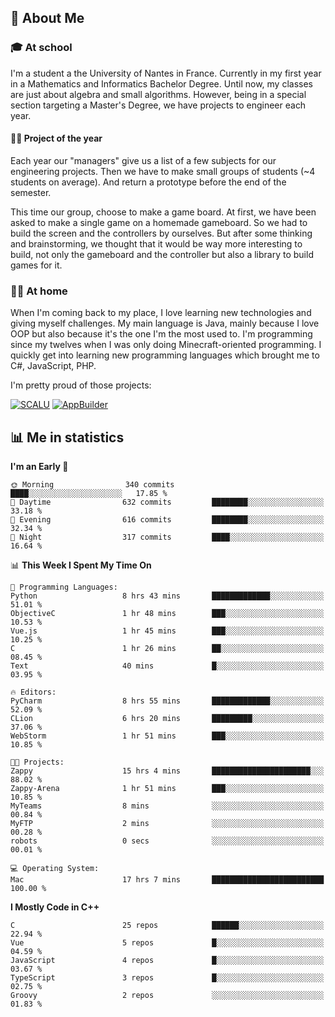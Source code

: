 ## 👀 About Me

### 🎓 At school

I'm a student a the University of Nantes in France. Currently in my first year in a Mathematics and Informatics Bachelor Degree. Until now, my classes are just about algebra and small algorithms. However, being in a special section targeting a Master's Degree, we have projects to engineer each year. 

#### 🔧🔬 Project of the year

Each year our "managers" give us a list of a few subjects for our engineering projects. Then we have to make small groups of students (~4 students on average). And return a prototype before the end of the semester.

This time our group, choose to make a game board. At first, we have been asked to make a single game on a homemade gameboard. So we had to build the screen and the controllers by ourselves. 
But after some thinking and brainstorming, we thought that it would be way more interesting to build, not only the gameboard and the controller but also a library to build games for it.

### 👨‍💻 At home

When I'm coming back to my place, I love learning new technologies and giving myself challenges. My main language is Java, mainly because I love OOP but also because it's the one I'm the most used to. I'm programming since my twelves when I was only doing Minecraft-oriented programming.  I quickly get into learning new programming languages which brought me to C#, JavaScript, PHP. 

I'm pretty proud of those projects:

[![SCALU](https://github-readme-stats.vercel.app/api/pin?username=renardfute&repo=SCALU)](https://github.com/renardfute/scalu)
[![AppBuilder](https://github-readme-stats.vercel.app/api/pin?username=pulsedev2&repo=AppBuilder)](https://github.com/pulsedev2/AppBuilder)

## 📊 Me in statistics
<!--START_SECTION:waka-->
**I'm an Early 🐤** 

```text
🌞 Morning                340 commits         ████░░░░░░░░░░░░░░░░░░░░░   17.85 % 
🌆 Daytime                632 commits         ████████░░░░░░░░░░░░░░░░░   33.18 % 
🌃 Evening                616 commits         ████████░░░░░░░░░░░░░░░░░   32.34 % 
🌙 Night                  317 commits         ████░░░░░░░░░░░░░░░░░░░░░   16.64 % 
```


📊 **This Week I Spent My Time On** 

```text
💬 Programming Languages: 
Python                   8 hrs 43 mins       █████████████░░░░░░░░░░░░   51.01 % 
ObjectiveC               1 hr 48 mins        ███░░░░░░░░░░░░░░░░░░░░░░   10.53 % 
Vue.js                   1 hr 45 mins        ███░░░░░░░░░░░░░░░░░░░░░░   10.25 % 
C                        1 hr 26 mins        ██░░░░░░░░░░░░░░░░░░░░░░░   08.45 % 
Text                     40 mins             █░░░░░░░░░░░░░░░░░░░░░░░░   03.95 % 

🔥 Editors: 
PyCharm                  8 hrs 55 mins       █████████████░░░░░░░░░░░░   52.09 % 
CLion                    6 hrs 20 mins       █████████░░░░░░░░░░░░░░░░   37.06 % 
WebStorm                 1 hr 51 mins        ███░░░░░░░░░░░░░░░░░░░░░░   10.85 % 

🐱‍💻 Projects: 
Zappy                    15 hrs 4 mins       ██████████████████████░░░   88.02 % 
Zappy-Arena              1 hr 51 mins        ███░░░░░░░░░░░░░░░░░░░░░░   10.85 % 
MyTeams                  8 mins              ░░░░░░░░░░░░░░░░░░░░░░░░░   00.84 % 
MyFTP                    2 mins              ░░░░░░░░░░░░░░░░░░░░░░░░░   00.28 % 
robots                   0 secs              ░░░░░░░░░░░░░░░░░░░░░░░░░   00.01 % 

💻 Operating System: 
Mac                      17 hrs 7 mins       █████████████████████████   100.00 % 
```

**I Mostly Code in C++** 

```text
C                        25 repos            ██████░░░░░░░░░░░░░░░░░░░   22.94 % 
Vue                      5 repos             █░░░░░░░░░░░░░░░░░░░░░░░░   04.59 % 
JavaScript               4 repos             █░░░░░░░░░░░░░░░░░░░░░░░░   03.67 % 
TypeScript               3 repos             █░░░░░░░░░░░░░░░░░░░░░░░░   02.75 % 
Groovy                   2 repos             ░░░░░░░░░░░░░░░░░░░░░░░░░   01.83 % 
```




<!--END_SECTION:waka-->
